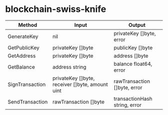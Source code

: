 # blockchain-swiss-knife

| Method | Input | Output |
| ------ | ------ | ------ |
| GenerateKey | nil | privateKey []byte, error |
| GetPublicKey | privateKey []byte | publicKey []byte |
| GetAddress | privateKey []byte | address []byte |
| GetBalance | address string | balance float64, error |
| SignTransaction | privateKey []byte, receiver []byte, amount uint | rawTransaction []byte, error |
| SendTransaction | rawTransaction []byte | transactionHash string, error |
